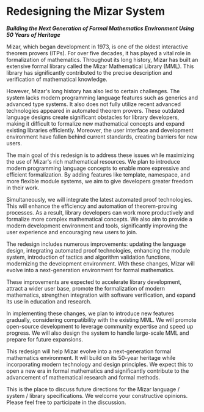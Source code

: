 # Redesigning the Mizar System

***Building the Next Generation of Formal Mathematics Environment Using 50 Years of Heritage***

Mizar, which began development in 1973, is one of the oldest interactive theorem provers (ITPs). For over five decades, it has played a vital role in formalization of mathematics. Throughout its long history, Mizar has built an extensive formal library called the Mizar Mathematical Library (MML). This library has significantly contributed to the precise description and verification of mathematical knowledge.

However, Mizar's long history has also led to certain challenges. The system lacks modern programming language features such as generics and advanced type systems. It also does not fully utilize recent advanced technologies appeared in automated theorem provers. These outdated language designs create significant obstacles for library developers, making it difficult to formalize new mathematical concepts and expand existing libraries efficiently. Moreover, the user interface and development environment have fallen behind current standards, creating barriers for new users.

The main goal of this redesign is to address these issues while maximizing the use of Mizar's rich mathematical resources. We plan to introduce modern programming language concepts to enable more expressive and efficient formalization. By adding features like template, namespace, and more flexible module systems, we aim to give developers greater freedom in their work.

Simultaneously, we will integrate the latest automated proof technologies. This will enhance the efficiency and automation of theorem-proving processes. As a result, library developers can work more productively and formalize more complex mathematical concepts. We also aim to provide a modern development environment and tools, significantly improving the user experience and encouraging new users to join.

The redesign includes numerous improvements: updating the language design, integrating automated proof technologies, enhancing the module system, introduction of tactics and algorithm validation functions, modernizing the development environment. With these changes, Mizar will evolve into a next-generation environment for formal mathematics.

These improvements are expected to accelerate library development, attract a wider user base, promote the formalization of modern mathematics, strengthen integration with software verification, and expand its use in education and research.

In implementing these changes, we plan to introduce new features gradually, considering compatibility with the existing MML. We will promote open-source development to leverage community expertise and speed up progress. We will also design the system to handle large-scale MML and prepare for future expansions.

This redesign will help Mizar evolve into a next-generation formal mathematics environment. It will build on its 50-year heritage while incorporating modern technology and design principles. We expect this to open a new era in formal mathematics and significantly contribute to the advancement of mathematical research and formal methods.

This is the place to discuss future directions for the Mizar language / system / library specifications. We welcome your constructive opinions. Please feel free to participate in the discussion.
